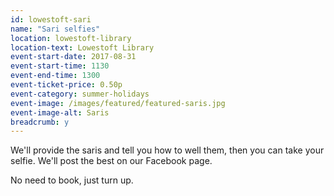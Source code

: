 ```yaml
---
id: lowestoft-sari
name: "Sari selfies"
location: lowestoft-library
location-text: Lowestoft Library
event-start-date: 2017-08-31
event-start-time: 1130
event-end-time: 1300
event-ticket-price: 0.50p
event-category: summer-holidays
event-image: /images/featured/featured-saris.jpg
event-image-alt: Saris
breadcrumb: y
---
```


We'll provide the saris and tell you how to well them, then you can take your selfie. We'll post the best on our Facebook page.

No need to book, just turn up.
